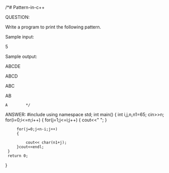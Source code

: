 /*# Pattern-in-c++

QUESTION:

Write a program to print the following pattern.

Sample input:

5

Sample output:

ABCDE

 ABCD

  ABC

   AB

    A        */
    
ANSWER:
#include<iostream>
using namespace std;
int main()
{
     int i,j,n,n1=65;
     cin>>n;
     for(i=0;i<=n;i++)
     { 
         for(j=1;j<=i;j++)
         {
             cout<<" ";
         }
        
         for(j=0;j<n-i;j++)
         {
             
             cout<< char(n1+j);
         }cout<<endl;
     }
     return 0;
}
